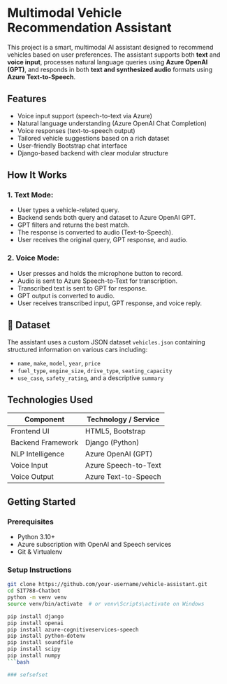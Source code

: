 # Multimodal Vehicle Recommendation Assistant

This project is a smart, multimodal AI assistant designed to recommend vehicles based on user preferences. The assistant supports both **text** and **voice input**, processes natural language queries using **Azure OpenAI (GPT)**, and responds in both **text and synthesized audio** formats using **Azure Text-to-Speech**.

## Features

-  Voice input support (speech-to-text via Azure)
-  Natural language understanding (Azure OpenAI Chat Completion)
-  Voice responses (text-to-speech output)
-  Tailored vehicle suggestions based on a rich dataset
-  User-friendly Bootstrap chat interface
-  Django-based backend with clear modular structure

##  How It Works

### 1. Text Mode:
- User types a vehicle-related query.
- Backend sends both query and dataset to Azure OpenAI GPT.
- GPT filters and returns the best match.
- The response is converted to audio (Text-to-Speech).
- User receives the original query, GPT response, and audio.

### 2. Voice Mode:
- User presses and holds the microphone button to record.
- Audio is sent to Azure Speech-to-Text for transcription.
- Transcribed text is sent to GPT for response.
- GPT output is converted to audio.
- User receives transcribed input, GPT response, and voice reply.

## 💾 Dataset

The assistant uses a custom JSON dataset `vehicles.json` containing structured information on various cars including:

- `name`, `make`, `model`, `year`, `price`
- `fuel_type`, `engine_size`, `drive_type`, `seating_capacity`
- `use_case`, `safety_rating`, and a descriptive `summary`

##  Technologies Used

| Component            | Technology / Service        |
|----------------------|-----------------------------|
| Frontend UI          | HTML5, Bootstrap            |
| Backend Framework    | Django (Python)             |
| NLP Intelligence     | Azure OpenAI (GPT)          |
| Voice Input          | Azure Speech-to-Text        |
| Voice Output         | Azure Text-to-Speech        |

##  Getting Started

### Prerequisites

- Python 3.10+
- Azure subscription with OpenAI and Speech services
- Git & Virtualenv

### Setup Instructions

```bash
git clone https://github.com/your-username/vehicle-assistant.git
cd SIT788-Chatbot
python -m venv venv
source venv/bin/activate  # or venv\Scripts\activate on Windows

pip install django
pip install openai
pip install azure-cognitiveservices-speech
pip install python-dotenv
pip install soundfile
pip install scipy
pip install numpy
```bash

### sefsefset


